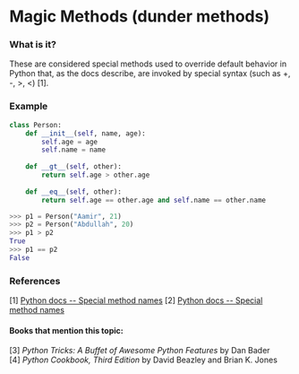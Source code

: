 # Magic Methods (dunder methods)

### What is it?
These are considered special methods used to override default behavior in Python that, as the docs describe, are invoked by special syntax (such as +, -, >, <) [1].

### Example
```py
class Person:
    def __init__(self, name, age):
        self.age = age
        self.name = name
    
    def __gt__(self, other):
        return self.age > other.age
    
    def __eq__(self, other):
        return self.age == other.age and self.name == other.name

>>> p1 = Person("Aamir", 21)
>>> p2 = Person("Abdullah", 20)
>>> p1 > p2
True
>>> p1 == p2
False
```

### References
[1] [Python docs -- Special method names](https://docs.python.org/3.3/reference/datamodel.html#special-method-names)
[2] [Python docs -- Special method names](https://docs.python.org/3.3/reference/datamodel.html#special-method-names)

#### Books that mention this topic:
[3] *Python Tricks: A Buffet of Awesome Python Features* by Dan Bader  
[4] *Python Cookbook, Third Edition* by David Beazley and Brian K. Jones  